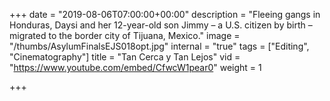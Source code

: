+++
date = "2019-08-06T07:00:00+00:00"
description = "Fleeing gangs in Honduras, Daysi and her 12-year-old son Jimmy – a U.S. citizen by birth – migrated to the border city of Tijuana, Mexico."
image = "/thumbs/AsylumFinalsEJS018opt.jpg"
internal = "true"
tags = ["Editing", "Cinematography"]
title = "Tan Cerca y Tan Lejos"
vid = "https://www.youtube.com/embed/CfwcW1pear0"
weight = 1

+++
